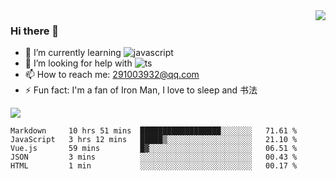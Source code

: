 <img align='right' src='https://github-readme-stats.vercel.app/api?username=niaogege&show_icons=true&theme=radical'/>

### Hi there 👋

- 🌱 I’m currently learning ![javascript](https://img.shields.io/badge/javacript-learn-orange)
- 🤔 I’m looking for help with ![ts](https://img.shields.io/badge/ts-learn-yellow)
- 📫 How to reach me: 291003932@qq.com
- ⚡ Fun fact:  I'm a fan of Iron Man, I love to sleep and 书法

![](https://github-readme-stats.vercel.app/api/top-langs/?username=niaogege&layout=compact)

<!--START_SECTION:waka-->
```text
Markdown     10 hrs 51 mins  ██████████████████░░░░░░░   71.61 % 
JavaScript   3 hrs 12 mins   █████▒░░░░░░░░░░░░░░░░░░░   21.10 % 
Vue.js       59 mins         █▓░░░░░░░░░░░░░░░░░░░░░░░   06.51 % 
JSON         3 mins          ░░░░░░░░░░░░░░░░░░░░░░░░░   00.43 % 
HTML         1 min           ░░░░░░░░░░░░░░░░░░░░░░░░░   00.17 % 
```
<!--END_SECTION:waka-->

